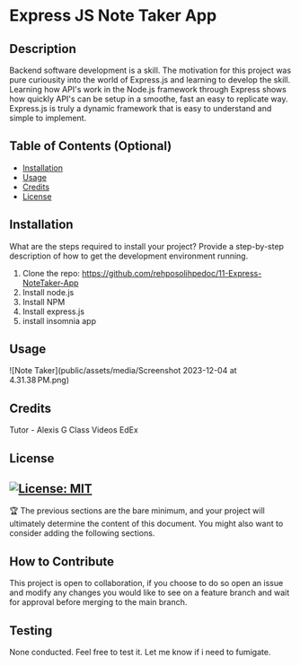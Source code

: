 # Express JS Note Taker App

## Description
Backend software development is a skill. The motivation for this project was pure curiousity into the world of Express.js and learning to develop the skill. Learning how API's work in the Node.js framework through Express shows how quickly API's can be setup in a smoothe, fast an easy to replicate way. Express.js is truly a dynamic framework that is easy to understand and simple to implement. 

## Table of Contents (Optional)
- [Installation](#installation)
- [Usage](#usage)
- [Credits](#credits)
- [License](#license)
## Installation
What are the steps required to install your project? Provide a step-by-step description of how to get the development environment running.
1. Clone the repo: https://github.com/rehposolihpedoc/11-Express-NoteTaker-App
2. Install node.js
3. Install NPM 
4. Install express.js
5. install insomnia app 


## Usage

![Note Taker](public/assets/media/Screenshot 2023-12-04 at 4.31.38 PM.png)


## Credits

Tutor - Alexis G
Class Videos EdEx


## License
[![License: MIT](https://img.shields.io/badge/License-MIT-yellow.svg)](https://opensource.org/licenses/MIT)
---
🏆 The previous sections are the bare minimum, and your project will ultimately determine the content of this document. You might also want to consider adding the following sections.


## How to Contribute
This project is open to collaboration, if you choose to do so open an issue and modify any changes you would like to see on a feature branch and wait for approval before merging to the main branch.

## Testing
None conducted. Feel free to test it. Let me know if i need to fumigate. 
